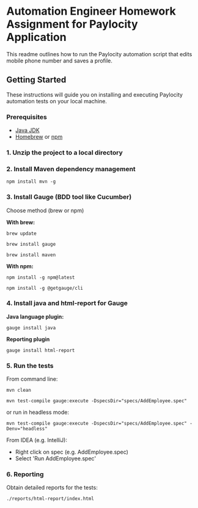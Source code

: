 # Automation Engineer Homework Assignment for Paylocity Application

This readme outlines how to run the Paylocity automation script that edits mobile phone number and saves a profile.

## Getting Started

These instructions will guide you on installing and executing Paylocity automation tests on your local machine.

### Prerequisites

- [Java JDK](https://www.oracle.com/technetwork/java/javase/downloads/jdk8-downloads-2133151.html)
- [Homebrew](https://brew.sh) or [npm](https://nodejs.org/)

### 1. Unzip the project to a local directory

### 2. Install Maven dependency management

```
npm install mvn -g
```
### 3. Install Gauge (BDD tool like Cucumber)

Choose method (brew or npm)

**With brew:**

```
brew update
```

```
brew install gauge
```

```
brew install maven
```

**With npm:**

```
npm install -g npm@latest
```

```
npm install -g @getgauge/cli
```
### 4. Install java and html-report for Gauge

**Java language plugin:**

```
gauge install java
```
**Reporting plugin**

```
gauge install html-report
```

### 5. Run the tests

From command line:

```
mvn clean
```

```
mvn test-compile gauge:execute -DspecsDir="specs/AddEmployee.spec"
```

 or run in headless mode:

```
mvn test-compile gauge:execute -DspecsDir="specs/AddEmployee.spec" -Denv="headless"
```

From IDEA (e.g. IntelliJ):

- Right click on spec (e.g. AddEmployee.spec)
- Select 'Run AddEmployee.spec'

### 6. Reporting

Obtain detailed reports for the tests:

```
./reports/html-report/index.html
```

